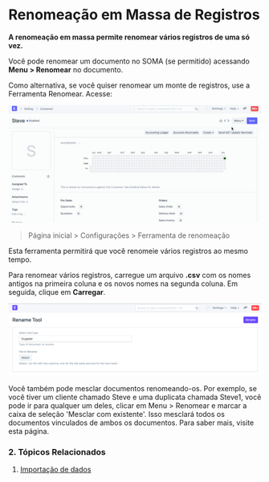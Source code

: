 # Renomeação em Massa de Registros


**A renomeação em massa permite renomear vários registros de uma só vez.**


Você pode renomear um documento no SOMA (se permitido) acessando **Menu > Renomear** no documento.


Como alternativa, se você quiser renomear um monte de registros, use a Ferramenta Renomear. Acesse:


![Renomear um documento](/files/renaming-a-document.gif)



> 
> Página inicial > Configurações > Ferramenta de renomeação
> 
> 
> 


Esta ferramenta permitirá que você renomeie vários registros ao mesmo tempo.


Para renomear vários registros, carregue um arquivo **.csv** com os nomes antigos na primeira coluna e os novos nomes na segunda coluna. Em seguida, clique em **Carregar**.


![Bulk Rename](/files/rename-tool.png)


Você também pode mesclar documentos renomeando-os. Por exemplo, se você tiver um cliente chamado Steve e uma duplicata chamada Steve1, você pode ir para qualquer um deles, clicar em Menu > Renomear e marcar a caixa de seleção 'Mesclar com existente'. Isso mesclará todos os documentos vinculados de ambos os documentos. Para saber mais, visite esta página.


### 2. Tópicos Relacionados


1. [Importação de dados](/docs/pt/setting-up/data/data-import)
